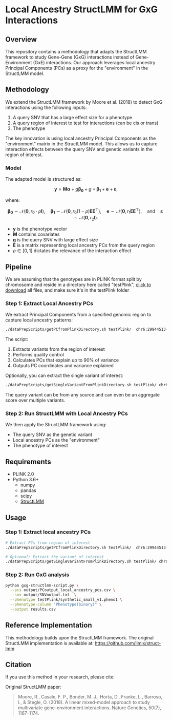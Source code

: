 # Local Ancestry StructLMM for GxG Interactions

## Overview

This repository contains a methodology that adapts the StructLMM framework to study Gene-Gene (GxG) interactions instead of Gene-Environment (GxE) interactions. Our approach leverages local ancestry Principal Components (PCs) as a proxy for the "environment" in the StructLMM model.

## Methodology

We extend the StructLMM framework by Moore et al. (2018) to detect GxG interactions using the following inputs:

1. A query SNV that has a large effect size for a phenotype
2. A query region of interest to test for interactions (can be cis or trans)
3. The phenotype

The key innovation is using local ancestry Principal Components as the "environment" matrix in the StructLMM model. This allows us to capture interaction effects between the query SNV and genetic variants in the region of interest.

### Model

The adapted model is structured as:

$$\mathbf{y} = \mathbf{M}\boldsymbol{\alpha} + g\boldsymbol{\beta_0} + g\circ\boldsymbol{\beta_1} + \mathbf{e} + \boldsymbol{\varepsilon},$$

where:

$$\boldsymbol{\beta_0} \sim \mathcal{N}(\mathbf{0}, r_0 \cdot \rho\mathbf{I}), \quad \boldsymbol{\beta_1} \sim \mathcal{N}(\mathbf{0}, r_0(1-\rho)\mathbf{EE}^\top), \quad \mathbf{e} \sim \mathcal{N}(\mathbf{0}, r_1\mathbf{EE}^\top), \quad \text{and} \quad \boldsymbol{\varepsilon} \sim \mathcal{N}(\mathbf{0}, r_2\mathbf{I}).$$

- **y** is the phenotype vector
- **M** contains covariates
- **g** is the query SNV with large effect size
- **E** is a matrix representing local ancestry PCs from the query region
- $\rho \in [0, 1]$ dictates the relevance of the interaction effect

## Pipeline

We are assuming that the genotypes are in PLINK format split by chromosome and reside in a directory here called "testPlink", [click to download](https://www.ebi.ac.uk/biostudies/studies/S-BSST936) all files, and make sure it's in the testPlink folder

### Step 1: Extract Local Ancestry PCs

We extract Principal Components from a specified genomic region to capture local ancestry patterns:

```bash
./dataPrepScripts/getPCfromPlinkDirectory.sh testPlink/  chr6:29944513-29945558 output/PCoutput
```

The script:
1. Extracts variants from the region of interest
2. Performs quality control
3. Calculates PCs that explain up to 90% of variance
4. Outputs PC coordinates and variance explained

Optionally, you can extract the single variant of interest:

```bash
./dataPrepScripts/getSingleVariantFromPlinkDirectory.sh testPlink/ chr6:32529369:C:A output/SNVoutput.txt
```

The query variant can be from any source and can even be an aggregate score over multiple variants.

### Step 2: Run StructLMM with Local Ancestry PCs

We then apply the StructLMM framework using:
- The query SNV as the genetic variant
- Local ancestry PCs as the "environment"
- The phenotype of interest

## Requirements

- PLINK 2.0
- Python 3.6+
  - numpy
  - pandas
  - scipy
  - [StructLMM](https://github.com/limix/struct-lmm)

## Usage


### Step 1: Extract local ancestry PCs
```bash
# Extract PCs from region of interest
./dataPrepScripts/getPCfromPlinkDirectory.sh testPlink/  chr6:29944513-29945558 output/PCoutput

# Optional: Extract the variant of interest
./dataPrepScripts/getSingleVariantFromPlinkDirectory.sh testPlink/ chr6:32529369:C:A output/SNVoutput.txt
```

### Step 2: Run GxG analysis
```bash
python gxg-structlmm-script.py \
  --pcs output/PCoutput_local_ancestry_pcs.csv \
  --snv output/SNVoutput.txt  \
  --phenotype testPlink/synthetic_small_v1.pheno1 \
  --phenotype-column "Phenotype(binary)" \
  --output results.csv
```

## Reference Implementation

This methodology builds upon the StructLMM framework. The original StructLMM implementation is available at: https://github.com/limix/struct-lmm

## Citation

If you use this method in your research, please cite:

Original StructLMM paper:
> Moore, R., Casale, F. P., Bonder, M. J., Horta, D., Franke, L., Barroso, I., & Stegle, O. (2018). A linear mixed-model approach to study multivariate gene–environment interactions. Nature Genetics, 50(7), 1167-1174.
